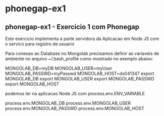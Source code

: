 phonegap-ex1
============

phonegap-ex1 - Exercicio 1 com Phonegap
---------------------------------------

Este exercicio implementa a parte servidora da Aplicacao em Node JS com o servico para registro de usuario

Para conexao ao Database no Mongolab precisamos definir as variaveis de ambiente no arquivo ~/.bash_profile como mostrado no exemplo abaixo:

  MONGOLAB_DB=myDB
  MONGOLAB_USER=myUser
  MONGOLAB_PASSWD=myPasswd
  MONGOLAB_HOST=ds041347
  export MONGOLAB_DB
  export MONGOLAB_USER
  export MONGOLAB_PASSWD
  export MONGOLAB_HOST

podemos ler na aplicacao Node JS com process.env.ENV_VARIABLE

  process.env.MONGOLAB_DB
  process.env.MONGOLAB_USER
  process.env.MONGOLAB_PASSWD
  process.env.MONGOLAB_HOST
